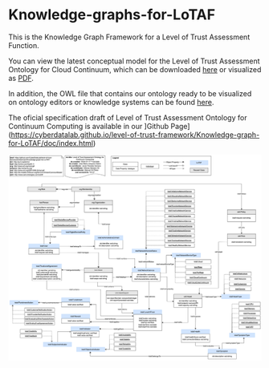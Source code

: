 # Knowledge-graphs-for-LoTAF
This is the Knowledge Graph Framework for a Level of Trust Assessment Function.

You can view the latest conceptual model for the Level of Trust Assessment Ontology for Cloud Continuum, which can be downloaded [here](https://drive.google.com/file/d/1NE8ky6BFS3iQJYHZR2oIZla-AIE8HMX9/view?usp=sharing) or visualized as [PDF](https://github.com/CyberDataLab/level-of-trust-framework/tree/main/Knowledge-graph-for-LoTAF/Ontology_implementation/Images).

In addition, the OWL file that contains our ontology ready to be visualized on ontology editors or knowledge systems can be found [here](https://github.com/CyberDataLab/level-of-trust-framework/blob/main/Knowledge-graph-for-LoTAF/Ontology_implementation/ontology_LoTAF.ttl).

The oficial specification draft of Level of Trust Assessment Ontology for Continuum Computing is available in our ]Github Page](https://cyberdatalab.github.io/level-of-trust-framework/Knowledge-graph-for-LoTAF/doc/index.html)

![Ontology](https://github.com/CyberDataLab/level-of-trust-framework/blob/main/Knowledge-graph-for-LoTAF/Ontology_implementation/Images/Ontology_LoTAF.png)
